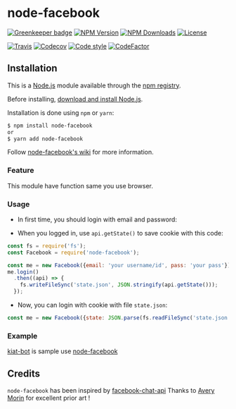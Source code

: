 # node-facebook

  [![Greenkeeper badge][greenkeeper-image]][greenkeeper-url]
  [![NPM Version][npm-image]][npm-url]
  [![NPM Downloads][downloads-image]][downloads-url]
  [![License][license-image]][license-url]

  [![Travis][travis-image]][travis-url]
  [![Codecov][codecov-image]][codecov-url]
  [![Code style][airbnb-image]][airbnb-url]
  [![CodeFactor][codefactor-image]][codefactor-url]

## Installation

This is a [Node.js](https://nodejs.org/en/) module available through the
[npm registry](https://www.npmjs.com/).

Before installing, [download and install Node.js](https://nodejs.org/en/download/).

Installation is done using `npm` or `yarn`:

```bash
$ npm install node-facebook
or
$ yarn add node-facebook
```

Follow [node-facebook's wiki](https://github.com/Hongarc/node-facebook/wiki)
for more information.

### Feature

This module have function same you use browser.

### Usage

- In first time, you should login with email and password:

- When you logged in, use `api.getState()` to save cookie with this code:

```js
const fs = require('fs');
const Facebook = require('node-facebook');

const me = new Facebook({email: 'your username/id', pass: 'your pass'});
me.login()
  .then((api) => {
    fs.writeFileSync('state.json', JSON.stringify(api.getState()));
  });
```

- Now, you can login with cookie with file `state.json`:

```js
const me = new Facebook({state: JSON.parse(fs.readFileSync('state.json', 'utf8'))});
```

### Example

[kiat-bot](https://github.com/Hongarc/kiat-bot) is sample use [node-facebook](https://github.com/Hongarc/node-facebook)

## Credits

`node-facebook` has been inspired by [facebook-chat-api](https://github.com/Schmavery/facebook-chat-api)
Thanks to [Avery Morin](https://github.com/Schmavery) for excellent prior art !

[npm-image]: https://img.shields.io/npm/v/node-facebook.svg
[npm-url]: https://npmjs.org/package/node-facebook
[downloads-image]: https://img.shields.io/npm/dm/node-facebook.svg
[downloads-url]: https://npmjs.org/package/node-facebook
[travis-image]: https://travis-ci.com/Hongarc/node-facebook.svg?branch=develop
[travis-url]: https://travis-ci.com/Hongarc/node-facebook
[greenkeeper-image]: https://badges.greenkeeper.io/Hongarc/node-facebook.svg
[greenkeeper-url]: https://greenkeeper.io/
[codecov-image]: https://codecov.io/gh/Hongarc/node-facebook/branch/develop/graph/badge.svg
[codecov-url]: https://codecov.io/gh/Hongarc/node-facebook
[airbnb-image]: https://img.shields.io/badge/code%20style-airbnb-ff69b4.svg?logo=airbnb
[airbnb-url]: https://github.com/airbnb/javascript
[license-image]: https://img.shields.io/github/license/Hongarc/node-facebook.svg?color=blueviolet
[license-url]: https://github.com/Hongarc/node-facebook/blob/develop/LICENSE
[codefactor-image]: https://www.codefactor.io/repository/github/hongarc/node-facebook/badge
[codefactor-url]: https://www.codefactor.io/repository/github/hongarc/node-facebook
